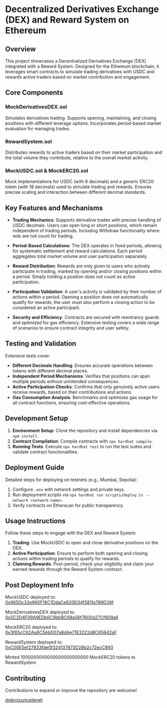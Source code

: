 # Decentralized Derivatives Exchange (DEX) and Reward System on Ethereum

## Overview
This project showcases a Decentralized Derivatives Exchange (DEX) integrated with a Reward System. Designed for the Ethereum blockchain, it leverages smart contracts to simulate trading derivatives with USDC and rewards active traders based on market contribution and engagement.

## Core Components
### MockDerivativesDEX.sol
Simulates derivatives trading. Supports opening, maintaining, and closing positions with different leverage options. Incorporates period-based market evaluation for managing trades.

### RewardSystem.sol
Distributes rewards to active traders based on their market participation and the total volume they contribute, relative to the overall market activity.

### MockUSDC.sol & MockERC20.sol
Mock implementations for USDC (with 6 decimals) and a generic ERC20 token (with 18 decimals) used to simulate trading and rewards. Ensures precise scaling and interaction between different decimal standards.

## Key Features and Mechanisms
- **Trading Mechanics**: Supports derivative trades with precise handling of USDC decimals. Users can open long or short positions, which remain independent of trading periods. Including Withdraw functionality where wds are not count for trading.
  
- **Period-Based Calculations**: The DEX operates in fixed periods, allowing for systematic settlement and reward calculations. Each period aggregates total market volume and user participation separately.

- **Reward Distribution**: Rewards are only given to users who actively participate in trading, marked by opening and/or closing positions within a period. Simply holding a position does not count as active participation.

- **Participation Validation**: A user's activity is validated by their number of actions within a period. Opening a position does not automatically qualify for rewards; the user must also perform a closing action to be considered an active participant.

- **Security and Efficiency**: Contracts are secured with reentrancy guards and optimized for gas efficiency. Extensive testing covers a wide range of scenarios to ensure contract integrity and user safety.

## Testing and Validation
Extensive tests cover:
- **Different Decimals Handling**: Ensures accurate operations between tokens with different decimal places.
- **Independent Period Mechanisms**: Verifies that positions can span multiple periods without unintended consequences.
- **Active Participation Checks**: Confirms that only genuinely active users receive rewards, based on their contributions and actions.
- **Gas Consumption Analysis**: Benchmarks and optimizes gas usage for all contract functions, ensuring cost-effective operations.

## Development Setup
1. **Environment Setup**: Clone the repository and install dependencies via `npm install`.
2. **Contract Compilation**: Compile contracts with `npx hardhat compile`.
3. **Running Tests**: Execute `npx hardhat test` to run the test suites and validate contract functionalities.

## Deployment Guide
Detailed steps for deploying on testnets (e.g., Mumbai, Sepolia):
1. Configure `.env` with network settings and private keys.
2. Run deployment scripts via `npx hardhat run scripts/deploy.ts --network <network-name>`.
3. Verify contracts on Etherscan for public transparency.

## Usage Instructions
Follow these steps to engage with the DEX and Reward System:
1. **Trading**: Use MockUSDC to open and close derivative positions on the DEX.
2. **Active Participation**: Ensure to perform both opening and closing actions within trading periods to qualify for rewards.
3. **Claiming Rewards**: Post-period, check your eligibility and claim your earned rewards through the Reward System contract.

## Post Deployment Info
MockUSDC deployed to: [0x965Dc32e960F18C1DdaCe820D34f581fa789D26f](https://sepolia.etherscan.io/address/0x965Dc32e960F18C1DdaCe820D34f581fa789D26f)

MockDerivativesDEX deployed to: [0x5C2D4F09A9EDb6C9bbBC68a56f7600d27Cf609a6](https://sepolia.etherscan.io/address/0x5C2D4F09A9EDb6C9bbBC68a56f7600d27Cf609a6)

MockERC20 deployed to: [0x3f65cC62Aa9C5AbD07a8dAe71E3222d8C65642aF](https://sepolia.etherscan.io/address/0x3f65cC62Aa9C5AbD07a8dAe71E3222d8C65642aF)

RewardSystem deployed to: [0xC00E5ef27833fde0f324137873D28b2c72ecC893](https://sepolia.etherscan.io/address/0xC00E5ef27833fde0f324137873D28b2c72ecC893)

Minted 1000000000000000000000000 MockERC20 tokens to RewardSystem

## Contributing

Contributions to expand or improve the repository are welcome! 

[@denizumutdereli](https://www.linkedin.com/in/denizumutdereli)
